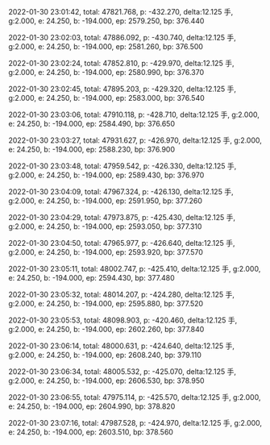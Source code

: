 2022-01-30 23:01:42, total: 47821.768, p: -432.270, delta:12.125 手, g:2.000, e: 24.250, b: -194.000, ep: 2579.250, bp: 376.440

2022-01-30 23:02:03, total: 47886.092, p: -430.740, delta:12.125 手, g:2.000, e: 24.250, b: -194.000, ep: 2581.260, bp: 376.500

2022-01-30 23:02:24, total: 47852.810, p: -429.970, delta:12.125 手, g:2.000, e: 24.250, b: -194.000, ep: 2580.990, bp: 376.370

2022-01-30 23:02:45, total: 47895.203, p: -429.320, delta:12.125 手, g:2.000, e: 24.250, b: -194.000, ep: 2583.000, bp: 376.540

2022-01-30 23:03:06, total: 47910.118, p: -428.710, delta:12.125 手, g:2.000, e: 24.250, b: -194.000, ep: 2584.490, bp: 376.650

2022-01-30 23:03:27, total: 47931.627, p: -426.970, delta:12.125 手, g:2.000, e: 24.250, b: -194.000, ep: 2588.230, bp: 376.900

2022-01-30 23:03:48, total: 47959.542, p: -426.330, delta:12.125 手, g:2.000, e: 24.250, b: -194.000, ep: 2589.430, bp: 376.970

2022-01-30 23:04:09, total: 47967.324, p: -426.130, delta:12.125 手, g:2.000, e: 24.250, b: -194.000, ep: 2591.950, bp: 377.260

2022-01-30 23:04:29, total: 47973.875, p: -425.430, delta:12.125 手, g:2.000, e: 24.250, b: -194.000, ep: 2593.050, bp: 377.310

2022-01-30 23:04:50, total: 47965.977, p: -426.640, delta:12.125 手, g:2.000, e: 24.250, b: -194.000, ep: 2593.920, bp: 377.570

2022-01-30 23:05:11, total: 48002.747, p: -425.410, delta:12.125 手, g:2.000, e: 24.250, b: -194.000, ep: 2594.430, bp: 377.480

2022-01-30 23:05:32, total: 48014.207, p: -424.280, delta:12.125 手, g:2.000, e: 24.250, b: -194.000, ep: 2595.880, bp: 377.520

2022-01-30 23:05:53, total: 48098.903, p: -420.460, delta:12.125 手, g:2.000, e: 24.250, b: -194.000, ep: 2602.260, bp: 377.840

2022-01-30 23:06:14, total: 48000.631, p: -424.640, delta:12.125 手, g:2.000, e: 24.250, b: -194.000, ep: 2608.240, bp: 379.110

2022-01-30 23:06:34, total: 48005.532, p: -425.070, delta:12.125 手, g:2.000, e: 24.250, b: -194.000, ep: 2606.530, bp: 378.950

2022-01-30 23:06:55, total: 47975.114, p: -425.570, delta:12.125 手, g:2.000, e: 24.250, b: -194.000, ep: 2604.990, bp: 378.820

2022-01-30 23:07:16, total: 47987.528, p: -424.970, delta:12.125 手, g:2.000, e: 24.250, b: -194.000, ep: 2603.510, bp: 378.560